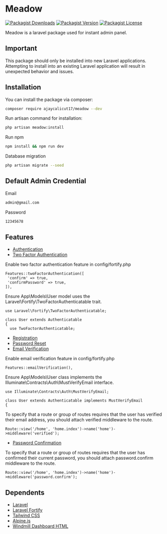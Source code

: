 # Meadow
[![Packagist Downloads](https://img.shields.io/packagist/dt/ajaycalicut17/meadow)](https://packagist.org/packages/ajaycalicut17/meadow)
[![Packagist Version](https://img.shields.io/packagist/v/ajaycalicut17/meadow)](https://packagist.org/packages/ajaycalicut17/meadow)
[![Packagist License](https://img.shields.io/packagist/l/ajaycalicut17/meadow)](https://packagist.org/packages/ajaycalicut17/meadow)

Meadow is a laravel package used for instant admin panel.

## Important
This package should only be installed into new Laravel applications. Attempting to install into an existing Laravel application will result in unexpected behavior and issues.

## Installation

You can install the package via composer:

``` bash
composer require ajaycalicut17/meadow --dev
```

Run artisan command for installation:

``` bash
php artisan meadow:install
```

Run npm

``` bash
npm install && npm run dev
```

Database migration

``` bash
php artisan migrate --seed
```

## Default Admin Credential

Email
``` bash
admin@gmail.com
```
Password
``` bash
12345678
```

## Features

 - [Authentication](https://laravel.com/docs/fortify#authentication)
 - [Two Factor Authentication](https://laravel.com/docs/fortify#two-factor-authentication)

  Enable two factor authentication feature in config/fortify.php
  ```code
  Features::twoFactorAuthentication([
   'confirm' => true,
   'confirmPassword' => true,
  ]),
  ```
  Ensure App\Models\User model uses the Laravel\Fortify\TwoFactorAuthenticatable trait.
  ```code
  use Laravel\Fortify\TwoFactorAuthenticatable;

  class User extends Authenticatable
  {
    use TwoFactorAuthenticatable;
  ```
  
 - [Registration](https://laravel.com/docs/fortify#registration)
 - [Password Reset](https://laravel.com/docs/fortify#password-reset)
 - [Email Verification](https://laravel.com/docs/fortify#email-verification)
  
  Enable email verification feature in config/fortify.php
  ```code
  Features::emailVerification(),
  ```
  Ensure App\Models\User class implements the Illuminate\Contracts\Auth\MustVerifyEmail interface.
  ```code
  use Illuminate\Contracts\Auth\MustVerifyEmail;

  class User extends Authenticatable implements MustVerifyEmail
  {
  ```
  To specify that a route or group of routes requires that the user has verified their email address, you should attach verified middleware to the route.
  ```code
  Route::view('/home', 'home.index')->name('home')->middleware('verified');
  ```
  
 - [Password Confirmation](https://laravel.com/docs/fortify#password-confirmation)

  To specify that a route or group of routes requires that the user has confirmed their current password, you should attach password.confirm middleware     to the route.
  ```code
  Route::view('/home', 'home.index')->name('home')->middleware('password.confirm');
  ```
  
## Dependents

 - [Laravel](https://laravel.com)
 - [Laravel Fortify](https://laravel.com/docs/fortify)
 - [Tailwind CSS](https://tailwindcss.com)
 - [Alpine.js](https://alpinejs.dev)
 - [Windmill Dashboard HTML](https://windmillui.com/dashboard-html)
